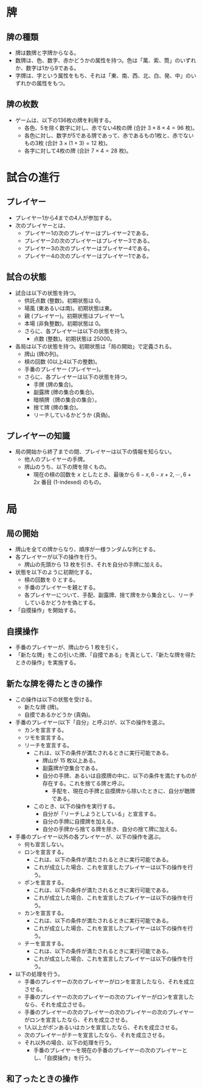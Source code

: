 # 牌
## 牌の種類
- 牌は数牌と字牌からなる。
- 数牌は、色、数字、赤かどうかの属性を持つ。色は「萬、索、筒」のいずれか、数字は1から9である。
- 字牌は、字という属性をもち、それは「東、南、西、北、白、発、中」のいずれかの属性をもつ。

## 牌の枚数
- ゲームは、以下の136枚の牌を利用する。
    - 各色、5を除く数字に対し、赤でない4枚の牌 (合計 $3\times8\times4=96$ 枚)。
    - 各色に対し、数字が5である牌であって、赤であるもの1枚と、赤でないもの3枚 (合計 $3\times(1+3)=12$ 枚)。
    - 各字に対して4枚の牌 (合計 $7\times4=28$ 枚)。


# 試合の進行
## プレイヤー
- プレイヤー1から4までの4人が参加する。
- 次のプレイヤーとは、
    - プレイヤー1の次のプレイヤーはプレイヤー2である。
    - プレイヤー2の次のプレイヤーはプレイヤー3である。
    - プレイヤー3の次のプレイヤーはプレイヤー4である。
    - プレイヤー4の次のプレイヤーはプレイヤー1である。

## 試合の状態
- 試合は以下の状態を持つ。
    - 供託点数 (整数)。初期状態は 0。
    - 場風 (東あるいは南)。初期状態は東。
    - 親 (プレイヤー)。初期状態はプレイヤー1。
    - 本場 (非負整数)。初期状態は 0。
    - さらに、各プレイヤーは以下の状態を持つ。
        - 点数 (整数)。初期状態は 25000。
- 各局は以下の状態を持つ。初期状態は「局の開始」で定義される。
    - 牌山 (牌の列)。
    - 槓の回数 (0以上4以下の整数)。
    - 手番のプレイヤー (プレイヤー)。
    - さらに、各プレイヤーは以下の状態を持つ。
        - 手牌 (牌の集合)。
        - 副露牌 (牌の集合の集合)。
        - 暗槓牌（牌の集合の集合）。
        - 捨て牌 (牌の集合)。
        - リーチしているかどうか (真偽)。

## プレイヤーの知識
- 局の開始から終了までの間、プレイヤーは以下の情報を知らない。
    - 他人のプレイヤーの手牌。
    - 牌山のうち、以下の牌を除くもの。
        - 現在の槓の回数を $x$ としたとき、最後から $6-x, 6-x+2, \cdots, 6+2x$ 番目 (1-indexed) のもの。


# 局
## 局の開始
- 牌山を全ての牌からなり、順序が一様ランダムな列とする。
- 各プレイヤーが以下の操作を行う。
    - 牌山の先頭から $13$ 枚を引き、それを自分の手牌に加える。
- 状態を以下のように初期化する。
    - 槓の回数を 0 とする。
    - 手番のプレイヤーを親とする。
    - 各プレイヤーについて、手配、副露牌、捨て牌をから集合とし、リーチしているかどうかを偽とする。
- 「自摸操作」を開始する。

## 自摸操作
- 手番のプレイヤーが、牌山から $1$ 枚を引く。
- 「新たな牌」をこの引いた牌、「自摸である」を真として、「新たな牌を得たときの操作」を実施する。

## 新たな牌を得たときの操作
- この操作は以下の状態を受ける。
    - 新たな牌 (牌)。
    - 自摸であるかどうか (真偽)。
- 手番のプレイヤー(以下「自分」と呼ぶ)が、以下の操作を選ぶ。
    - カンを宣言する。
    - ツモを宣言する。
    - リーチを宣言する。
        - これは、以下の条件が満たされるときに実行可能である。
            - 牌山が $15$ 枚以上ある。
            - 副露牌が空集合である。
            - 自分の手牌、あるいは自摸牌の中に、以下の条件を満たすものが存在する。これを捨てる牌と呼ぶ。
                - 手配を、現在の手牌と自摸牌から除いたときに、自分が聴牌である。
        - このとき、以下の操作を実行する。
            - 自分が「リーチしようとしている」と宣言する。
            - 自分の手牌に自摸牌を加える。
            - 自分の手牌から捨てる牌を除き、自分の捨て牌に加える。
- 手番のプレイヤー以外の各プレイヤーが、以下の操作を選ぶ。
    - 何も宣言しない。
    - ロンを宣言する。
        - これは、以下の条件が満たされるときに実行可能である。
        - これが成立した場合、これを宣言したプレイヤーは以下の操作を行う。
    - ポンを宣言する。
        - これは、以下の条件が満たされるときに実行可能である。
        - これが成立した場合、これを宣言したプレイヤーは以下の操作を行う。
    - カンを宣言する。
        - これは、以下の条件が満たされるときに実行可能である。
        - これが成立した場合、これを宣言したプレイヤーは以下の操作を行う。
    - チーを宣言する。
        - これは、以下の条件が満たされるときに実行可能である。
        - これが成立した場合、これを宣言したプレイヤーは以下の操作を行う。
- 以下の処理を行う。
    - 手番のプレイヤーの次のプレイヤーがロンを宣言したなら、それを成立させる。
    - 手番のプレイヤーの次のプレイヤーの次のプレイヤーがロンを宣言したなら、それを成立させる。
    - 手番のプレイヤーの次のプレイヤーの次のプレイヤーの次のプレイヤーがロンを宣言したなら、それを成立させる。
    - 1人以上がポンあるいはカンを宣言したなら、それを成立させる。
    - 次のプレイヤーがチーを宣言したなら、それを成立させる。
    - それ以外の場合、以下の処理を行う。
        - 手番のプレイヤーを現在の手番のプレイヤーの次のプレイヤーとし、「自摸操作」を行う。

## 和了ったときの操作
